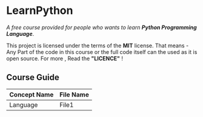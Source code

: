 # LearnPython
*A free course provided for people who wants to learn **Python Programming Language***.

This project is licensed under the terms of the **MIT** license. 
That means - Any Part of the code in this course or the full code itself can the used as it is  open source. 
For more , Read the **"LICENCE"** !


## Course Guide

Concept Name | File Name 
---------------- | -----------
Language | File1
